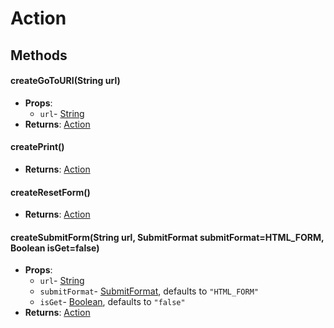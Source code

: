 # Action
## Methods
#### createGoToURI(String url)
- **Props**:
  - `url`- [String](String.html)
- **Returns**: [Action](Action.html)
#### createPrint()
- **Returns**: [Action](Action.html)
#### createResetForm()
- **Returns**: [Action](Action.html)
#### createSubmitForm(String url, SubmitFormat submitFormat=HTML_FORM, Boolean isGet=false)
- **Props**:
  - `url`- [String](String.html)
  - `submitFormat`- [SubmitFormat](SubmitFormat.html), defaults to `"HTML_FORM"`
  - `isGet`- [Boolean](Boolean.html), defaults to `"false"`
- **Returns**: [Action](Action.html)
